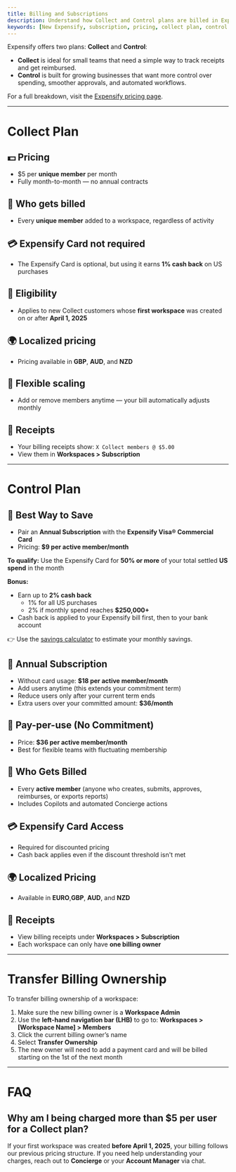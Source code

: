 ```yaml
---
title: Billing and Subscriptions
description: Understand how Collect and Control plans are billed in Expensify, including pricing tiers, eligibility, and how to transfer billing ownership.
keywords: [New Expensify, subscription, pricing, collect plan, control plan, transfer billing]
---
```

<div id="new-expensify" markdown="1">

Expensify offers two plans: **Collect** and **Control**:
- **Collect** is ideal for small teams that need a simple way to track receipts and get reimbursed.  
- **Control** is built for growing businesses that want more control over spending, smoother approvals, and automated workflows.  

For a full breakdown, visit the [Expensify pricing page](https://www.expensify.com/pricing).

---

# Collect Plan

## 💵 Pricing

- $5 per **unique member** per month
- Fully month-to-month — no annual contracts

## 👤 Who gets billed

- Every **unique member** added to a workspace, regardless of activity

## 💳 Expensify Card not required

- The Expensify Card is optional, but using it earns **1% cash back** on US purchases

## 📅 Eligibility

- Applies to new Collect customers whose **first workspace** was created on or after **April 1, 2025**

## 🌍 Localized pricing

- Pricing available in **GBP**, **AUD**, and **NZD**

## 🔄 Flexible scaling

- Add or remove members anytime — your bill automatically adjusts monthly

## 🧾 Receipts

- Your billing receipts show: `X Collect members @ $5.00`
- View them in **Workspaces > Subscription**

---

# Control Plan

## 💸 Best Way to Save

- Pair an **Annual Subscription** with the **Expensify Visa® Commercial Card**
- Pricing: **$9 per active member/month**

**To qualify:** Use the Expensify Card for **50% or more** of your total settled **US spend** in the month

**Bonus:**
- Earn up to **2% cash back**
  - 1% for all US purchases
  - 2% if monthly spend reaches **$250,000+**
- Cash back is applied to your Expensify bill first, then to your bank account

👉 Use the [savings calculator](https://use.expensify.com/resource-center/tools/savings-calculator) to estimate your monthly savings.

## 📅 Annual Subscription

- Without card usage: **$18 per active member/month**
- Add users anytime (this extends your commitment term)
- Reduce users only after your current term ends
- Extra users over your committed amount: **$36/month**

## 🔁 Pay-per-use (No Commitment)

- Price: **$36 per active member/month**
- Best for flexible teams with fluctuating membership

## 👤 Who Gets Billed

- Every **active member** (anyone who creates, submits, approves, reimburses, or exports reports)
- Includes Copilots and automated Concierge actions

## 💳 Expensify Card Access

- Required for discounted pricing
- Cash back applies even if the discount threshold isn't met

## 🌍 Localized Pricing

- Available in **EURO**,**GBP**, **AUD**, and **NZD**

## 🧾 Receipts

- View billing receipts under **Workspaces > Subscription**
- Each workspace can only have **one billing owner**

---

# Transfer Billing Ownership

To transfer billing ownership of a workspace:

1. Make sure the new billing owner is a **Workspace Admin**
2. Use the **left-hand navigation bar (LHB)** to go to: **Workspaces > [Workspace Name] > Members**
3. Click the current billing owner’s name
4. Select **Transfer Ownership**
5. The new owner will need to add a payment card and will be billed starting on the 1st of the next month

---

# FAQ

## Why am I being charged more than $5 per user for a Collect plan?

If your first workspace was created **before April 1, 2025**, your billing follows our previous pricing structure. If you need help understanding your charges, reach out to **Concierge** or your **Account Manager** via chat.

</div>
